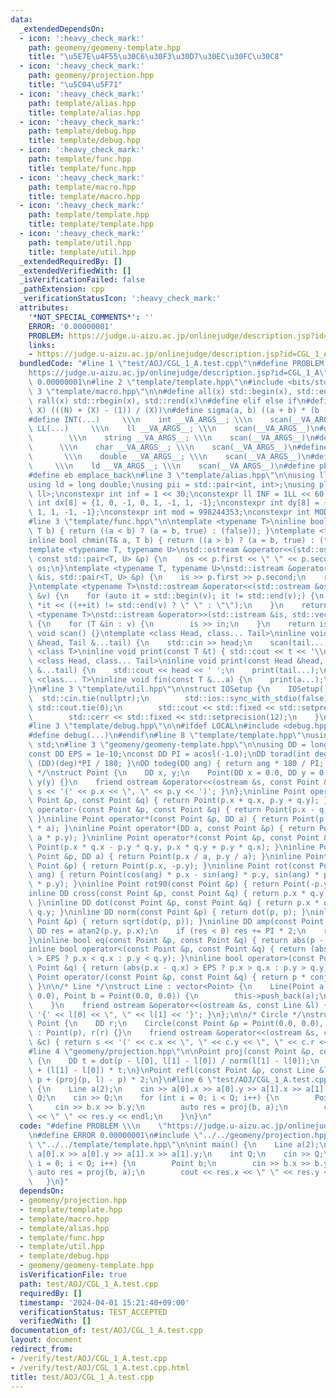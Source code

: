 ```yaml
---
data:
  _extendedDependsOn:
  - icon: ':heavy_check_mark:'
    path: geomeny/geomeny-template.hpp
    title: "\u5E7E\u4F55\u30C6\u30F3\u30D7\u30EC\u30FC\u30C8"
  - icon: ':heavy_check_mark:'
    path: geomeny/projection.hpp
    title: "\u5C04\u5F71"
  - icon: ':heavy_check_mark:'
    path: template/alias.hpp
    title: template/alias.hpp
  - icon: ':heavy_check_mark:'
    path: template/debug.hpp
    title: template/debug.hpp
  - icon: ':heavy_check_mark:'
    path: template/func.hpp
    title: template/func.hpp
  - icon: ':heavy_check_mark:'
    path: template/macro.hpp
    title: template/macro.hpp
  - icon: ':heavy_check_mark:'
    path: template/template.hpp
    title: template/template.hpp
  - icon: ':heavy_check_mark:'
    path: template/util.hpp
    title: template/util.hpp
  _extendedRequiredBy: []
  _extendedVerifiedWith: []
  _isVerificationFailed: false
  _pathExtension: cpp
  _verificationStatusIcon: ':heavy_check_mark:'
  attributes:
    '*NOT_SPECIAL_COMMENTS*': ''
    ERROR: '0.00000001'
    PROBLEM: https://judge.u-aizu.ac.jp/onlinejudge/description.jsp?id=CGL_1_A
    links:
    - https://judge.u-aizu.ac.jp/onlinejudge/description.jsp?id=CGL_1_A
  bundledCode: "#line 1 \"test/AOJ/CGL_1_A.test.cpp\"\n#define PROBLEM \\\n    \"\
    https://judge.u-aizu.ac.jp/onlinejudge/description.jsp?id=CGL_1_A\"\n#define ERROR\
    \ 0.00000001\n#line 2 \"template/template.hpp\"\n#include <bits/stdc++.h>\n#line\
    \ 3 \"template/macro.hpp\"\n\n#define all(x) std::begin(x), std::end(x)\n#define\
    \ rall(x) std::rbegin(x), std::rend(x)\n#define elif else if\n#define updiv(N,\
    \ X) (((N) + (X) - (1)) / (X))\n#define sigma(a, b) ((a + b) * (b - a + 1) / 2)\n\
    #define INT(...)     \\\n    int __VA_ARGS__; \\\n    scan(__VA_ARGS__)\n#define\
    \ LL(...)     \\\n    ll __VA_ARGS__; \\\n    scan(__VA_ARGS__)\n#define STR(...)\
    \        \\\n    string __VA_ARGS__; \\\n    scan(__VA_ARGS__)\n#define CHR(...)\
    \      \\\n    char __VA_ARGS__; \\\n    scan(__VA_ARGS__)\n#define DOU(...) \
    \       \\\n    double __VA_ARGS__; \\\n    scan(__VA_ARGS__)\n#define LD(...)\
    \     \\\n    ld __VA_ARGS__; \\\n    scan(__VA_ARGS__)\n#define pb push_back\n\
    #define eb emplace_back\n#line 3 \"template/alias.hpp\"\n\nusing ll = long long;\n\
    using ld = long double;\nusing pii = std::pair<int, int>;\nusing pll = std::pair<ll,\
    \ ll>;\nconstexpr int inf = 1 << 30;\nconstexpr ll INF = 1LL << 60;\nconstexpr\
    \ int dx[8] = {1, 0, -1, 0, 1, -1, 1, -1};\nconstexpr int dy[8] = {0, 1, 0, -1,\
    \ 1, 1, -1, -1};\nconstexpr int mod = 998244353;\nconstexpr int MOD = 1e9 + 7;\n\
    #line 3 \"template/func.hpp\"\n\ntemplate <typename T>\ninline bool chmax(T& a,\
    \ T b) { return ((a < b) ? (a = b, true) : (false)); }\ntemplate <typename T>\n\
    inline bool chmin(T& a, T b) { return ((a > b) ? (a = b, true) : (false)); }\n\
    template <typename T, typename U>\nstd::ostream &operator<<(std::ostream &os,\
    \ const std::pair<T, U> &p) {\n    os << p.first << \" \" << p.second;\n    return\
    \ os;\n}\ntemplate <typename T, typename U>\nstd::istream &operator>>(std::istream\
    \ &is, std::pair<T, U> &p) {\n    is >> p.first >> p.second;\n    return is;\n\
    }\ntemplate <typename T>\nstd::ostream &operator<<(std::ostream &os, const std::vector<T>\
    \ &v) {\n    for (auto it = std::begin(v); it != std::end(v);) {\n        os <<\
    \ *it << ((++it) != std::end(v) ? \" \" : \"\");\n    }\n    return os;\n}\ntemplate\
    \ <typename T>\nstd::istream &operator>>(std::istream &is, std::vector<T> &v)\
    \ {\n    for (T &in : v) {\n        is >> in;\n    }\n    return is;\n}\ninline\
    \ void scan() {}\ntemplate <class Head, class... Tail>\ninline void scan(Head\
    \ &head, Tail &...tail) {\n    std::cin >> head;\n    scan(tail...);\n}\ntemplate\
    \ <class T>\ninline void print(const T &t) { std::cout << t << '\\n'; }\ntemplate\
    \ <class Head, class... Tail>\ninline void print(const Head &head, const Tail\
    \ &...tail) {\n    std::cout << head << ' ';\n    print(tail...);\n}\ntemplate\
    \ <class... T>\ninline void fin(const T &...a) {\n    print(a...);\n    exit(0);\n\
    }\n#line 3 \"template/util.hpp\"\n\nstruct IOSetup {\n    IOSetup() {\n      \
    \  std::cin.tie(nullptr);\n        std::ios::sync_with_stdio(false);\n       \
    \ std::cout.tie(0);\n        std::cout << std::fixed << std::setprecision(12);\n\
    \        std::cerr << std::fixed << std::setprecision(12);\n    }\n} IOSetup;\n\
    #line 3 \"template/debug.hpp\"\n\n#ifdef LOCAL\n#include <debug.hpp>\n#else\n\
    #define debug(...)\n#endif\n#line 8 \"template/template.hpp\"\nusing namespace\
    \ std;\n#line 3 \"geomeny/geomeny-template.hpp\"\n\nusing DD = long double;\n\
    const DD EPS = 1e-10;\nconst DD PI = acosl(-1.0);\nDD torad(int deg) { return\
    \ (DD)(deg)*PI / 180; }\nDD todeg(DD ang) { return ang * 180 / PI; }\n\n/* Point\
    \ */\nstruct Point {\n    DD x, y;\n    Point(DD x = 0.0, DD y = 0.0) : x(x),\
    \ y(y) {}\n    friend ostream &operator<<(ostream &s, const Point &p) { return\
    \ s << '(' << p.x << \", \" << p.y << ')'; }\n};\ninline Point operator+(const\
    \ Point &p, const Point &q) { return Point(p.x + q.x, p.y + q.y); }\ninline Point\
    \ operator-(const Point &p, const Point &q) { return Point(p.x - q.x, p.y - q.y);\
    \ }\ninline Point operator*(const Point &p, DD a) { return Point(p.x * a, p.y\
    \ * a); }\ninline Point operator*(DD a, const Point &p) { return Point(a * p.x,\
    \ a * p.y); }\ninline Point operator*(const Point &p, const Point &q) { return\
    \ Point(p.x * q.x - p.y * q.y, p.x * q.y + p.y * q.x); }\ninline Point operator/(const\
    \ Point &p, DD a) { return Point(p.x / a, p.y / a); }\ninline Point conj(const\
    \ Point &p) { return Point(p.x, -p.y); }\ninline Point rot(const Point &p, DD\
    \ ang) { return Point(cos(ang) * p.x - sin(ang) * p.y, sin(ang) * p.x + cos(ang)\
    \ * p.y); }\ninline Point rot90(const Point &p) { return Point(-p.y, p.x); }\n\
    inline DD cross(const Point &p, const Point &q) { return p.x * q.y - p.y * q.x;\
    \ }\ninline DD dot(const Point &p, const Point &q) { return p.x * q.x + p.y *\
    \ q.y; }\ninline DD norm(const Point &p) { return dot(p, p); }\ninline DD abs(const\
    \ Point &p) { return sqrt(dot(p, p)); }\ninline DD amp(const Point &p) {\n   \
    \ DD res = atan2(p.y, p.x);\n    if (res < 0) res += PI * 2;\n    return res;\n\
    }\ninline bool eq(const Point &p, const Point &q) { return abs(p - q) < EPS; }\n\
    inline bool operator<(const Point &p, const Point &q) { return (abs(p.x - q.x)\
    \ > EPS ? p.x < q.x : p.y < q.y); }\ninline bool operator>(const Point &p, const\
    \ Point &q) { return (abs(p.x - q.x) > EPS ? p.x > q.x : p.y > q.y); }\ninline\
    \ Point operator/(const Point &p, const Point &q) { return p * conj(q) / norm(q);\
    \ }\n\n/* Line */\nstruct Line : vector<Point> {\n    Line(Point a = Point(0.0,\
    \ 0.0), Point b = Point(0.0, 0.0)) {\n        this->push_back(a);\n        this->push_back(b);\n\
    \    }\n    friend ostream &operator<<(ostream &s, const Line &l) { return s <<\
    \ '{' << l[0] << \", \" << l[1] << '}'; }\n};\n\n/* Circle */\nstruct Circle :\
    \ Point {\n    DD r;\n    Circle(const Point &p = Point(0.0, 0.0), DD r = 0.0)\
    \ : Point(p), r(r) {}\n    friend ostream &operator<<(ostream &s, const Circle\
    \ &c) { return s << '(' << c.x << \", \" << c.y << \", \" << c.r << ')'; }\n};\n\
    #line 4 \"geomeny/projection.hpp\"\n\nPoint proj(const Point &p, const Line &l)\
    \ {\n    DD t = dot(p - l[0], l[1] - l[0]) / norm(l[1] - l[0]);\n    return l[0]\
    \ + (l[1] - l[0]) * t;\n}\nPoint refl(const Point &p, const Line &l) {\n    return\
    \ p + (proj(p, l) - p) * 2;\n}\n#line 6 \"test/AOJ/CGL_1_A.test.cpp\"\n\nint main()\
    \ {\n    Line a(2);\n    cin >> a[0].x >> a[0].y >> a[1].x >> a[1].y;\n    int\
    \ Q;\n    cin >> Q;\n    for (int i = 0; i < Q; i++) {\n        Point b;\n   \
    \     cin >> b.x >> b.y;\n        auto res = proj(b, a);\n        cout << res.x\
    \ << \" \" << res.y << endl;\n    }\n}\n"
  code: "#define PROBLEM \\\n    \"https://judge.u-aizu.ac.jp/onlinejudge/description.jsp?id=CGL_1_A\"\
    \n#define ERROR 0.00000001\n#include \"../../geomeny/projection.hpp\"\n#include\
    \ \"../../template/template.hpp\"\n\nint main() {\n    Line a(2);\n    cin >>\
    \ a[0].x >> a[0].y >> a[1].x >> a[1].y;\n    int Q;\n    cin >> Q;\n    for (int\
    \ i = 0; i < Q; i++) {\n        Point b;\n        cin >> b.x >> b.y;\n       \
    \ auto res = proj(b, a);\n        cout << res.x << \" \" << res.y << endl;\n \
    \   }\n}"
  dependsOn:
  - geomeny/projection.hpp
  - template/template.hpp
  - template/macro.hpp
  - template/alias.hpp
  - template/func.hpp
  - template/util.hpp
  - template/debug.hpp
  - geomeny/geomeny-template.hpp
  isVerificationFile: true
  path: test/AOJ/CGL_1_A.test.cpp
  requiredBy: []
  timestamp: '2024-04-01 15:21:40+09:00'
  verificationStatus: TEST_ACCEPTED
  verifiedWith: []
documentation_of: test/AOJ/CGL_1_A.test.cpp
layout: document
redirect_from:
- /verify/test/AOJ/CGL_1_A.test.cpp
- /verify/test/AOJ/CGL_1_A.test.cpp.html
title: test/AOJ/CGL_1_A.test.cpp
---
```

